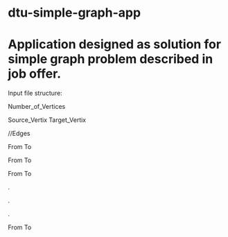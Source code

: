 dtu-simple-graph-app
====================

Application designed as solution for simple graph problem described in job offer. 
====================

Input file structure: 

Number_of_Vertices

Source_Vertix Target_Vertix

//Edges

From To

From To

From To

.

.

.

From To

